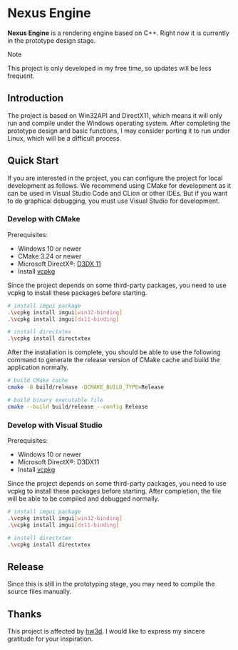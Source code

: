 # Nexus Engine

**Nexus Engine** is a rendering engine based on C++. Right now it is currently in the prototype design stage.

> [!NOTE]
> This project is only developed in my free time, so updates will be less frequent.

## Introduction

The project is based on Win32API and DirectX11, which means it will only run and compile under the Windows operating system. After completing the prototype design and basic functions, I may consider porting it to run under Linux, which will be a difficult process.

## Quick Start

If you are interested in the project, you can configure the project for local development as follows. We recommend using CMake for development as it can be used in Visual Studio Code and CLion or other IDEs. But if you want to do graphical debugging, you must use Visual Studio for development.

### Develop with CMake

Prerequisites:

- Windows 10 or newer
- CMake 3.24 or newer
- Microsoft DirectX®: [D3DX 11](https://learn.microsoft.com/en-us/windows/win32/direct3d11/d3d11-graphics-reference-d3dx11)
- Install [vcpkg](https://github.com/microsoft/vcpkg)

Since the project depends on some third-party packages, you need to use vcpkg to install these packages before starting.

```bash
# install imgui package
.\vcpkg install imgui[win32-binding]
.\vcpkg install imgui[dx11-binding]

# install directxtex
.\vcpkg install directxtex
```

After the installation is complete, you should be able to use the following command to generate the release version of CMake cache and build the application normally.

```bash
# build CMake cache 
cmake -B build/release -DCMAKE_BUILD_TYPE=Release

# build binary executable file
cmake --build build/release --config Release
```

### Develop with Visual Studio

Prerequisites:

- Windows 10 or newer
- Microsoft DirectX®: D3DX11
- Install [vcpkg](https://github.com/microsoft/vcpkg)

Since the project depends on some third-party packages, you need to use vcpkg to install these packages before starting. After completion, the file will be able to be compiled and debugged normally.

```bash
# install imgui package
.\vcpkg install imgui[win32-binding]
.\vcpkg install imgui[dx11-binding]

# install directxtex
.\vcpkg install directxtex
```

## Release

Since this is still in the prototyping stage, you may need to compile the source files manually.

## Thanks

This project is affected by [hw3d](https://github.com/planetchili/hw3d). I would like to express my sincere gratitude for your inspiration.
